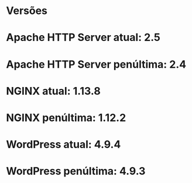 # Versões
# Apache HTTP Server atual: 2.5
# Apache HTTP Server penúltima: 2.4
# NGINX atual: 1.13.8
# NGINX penúltima: 1.12.2
# WordPress atual: 4.9.4
# WordPress penúltima: 4.9.3
